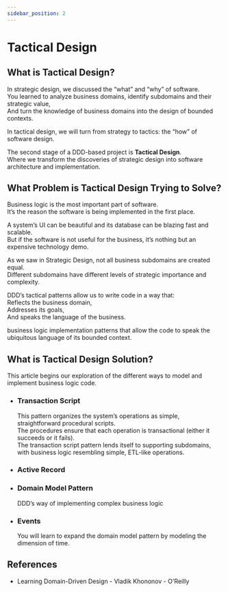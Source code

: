 ```yaml
---
sidebar_position: 2
---
```


# Tactical Design

## What is Tactical Design?

In strategic design, we discussed the “what” and “why” of software.  
You learned to analyze business domains, identify subdomains and their strategic value,  
And turn the knowledge of business domains into the design of bounded contexts.

In tactical design, we will turn from strategy to tactics: the “how” of software design.

The second stage of a DDD-based project is **Tactical Design**.  
Where we transform the discoveries of strategic design into software architecture and implementation.

## What Problem is Tactical Design Trying to Solve?

Business logic is the most important part of software.  
It’s the reason the software is being implemented in the first place.

A system’s UI can be beautiful and its database can be blazing fast and scalable.  
But if the software is not useful for the business, it’s nothing but an expensive technology demo.

As we saw in Strategic Design, not all business subdomains are created equal.  
Different subdomains have different levels of strategic importance and complexity.

DDD’s tactical patterns allow us to write code in a way that:  
Reflects the business domain,  
Addresses its goals,  
And speaks the language of the business.

business logic implementation patterns that allow the code to speak the ubiquitous language of its bounded context.

## What is Tactical Design Solution?

This article begins our exploration of the different ways to model and implement business logic code.

- ### Transaction Script

  This pattern organizes the system’s operations as simple, straightforward procedural scripts.  
  The procedures ensure that each operation is transactional (either it succeeds or it fails).  
  The transaction script pattern lends itself to supporting subdomains, with business logic resembling simple, ETL-like operations.

- ### Active Record

- ### Domain Model Pattern

  DDD’s way of implementing complex business logic

- ### Events

  You will learn to expand the domain model pattern by modeling the dimension of time.

## References

- Learning Domain-Driven Design - Vladik Khononov - O'Reilly
